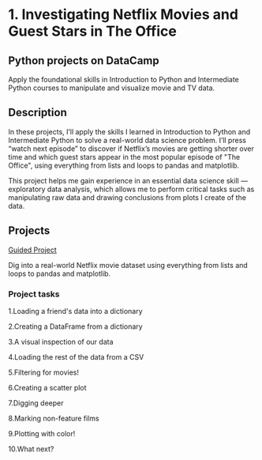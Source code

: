 # 1. Investigating Netflix Movies and Guest Stars in The Office
## Python projects on DataCamp
Apply the foundational skills in Introduction to Python and Intermediate Python courses to manipulate and visualize movie and TV data.
##  Description

In these projects, I’ll apply the skills I learned in Introduction to Python and Intermediate Python to solve a real-world data science problem. I’ll press “watch next episode” to discover if Netflix’s movies are getting shorter over time and which guest stars appear in the most popular episode of "The Office", using everything from lists and loops to pandas and matplotlib.

This project helps me gain experience in an essential data science skill — exploratory data analysis, which allows me to perform critical tasks such as manipulating raw data and drawing conclusions from plots I create of the data.

## Projects
[Guided Project](https://github.com/lvbaotram/Guided_Project_Python/tree/main/Investigating%20Netflix%20Movies%20and%20Guest%20Stars%20in%20The%20Office)

Dig into a real-world Netflix movie dataset using everything from lists and loops to pandas and matplotlib.

### Project tasks

1.Loading a friend's data into a dictionary

2.Creating a DataFrame from a dictionary

3.A visual inspection of our data

4.Loading the rest of the data from a CSV

5.Filtering for movies!

6.Creating a scatter plot

7.Digging deeper

8.Marking non-feature films

9.Plotting with color!

10.What next?
